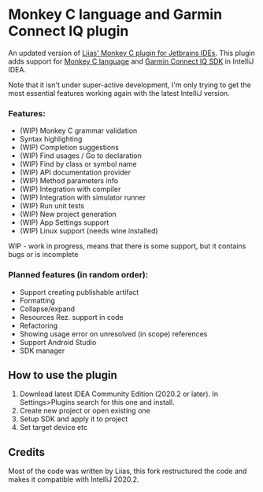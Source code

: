 # Monkey C language and Garmin Connect IQ plugin

An updated version of [Liias' Monkey C plugin for Jetbrains IDEs](https://github.com/liias/monkey).
This plugin adds support for [Monkey C language](https://developer.garmin.com/connect-iq/programmers-guide/monkey-c/) and [Garmin Connect IQ SDK](https://developer.garmin.com/connect-iq/overview/) in IntelliJ IDEA.

Note that it isn't under super-active development, I'm only trying to get the most essential features working again with the latest IntelliJ version.

### Features:

* (WIP) Monkey C grammar validation
* Syntax highlighting
* (WIP) Completion suggestions
* (WIP) Find usages / Go to declaration
* (WIP) Find by class or symbol name
* (WIP) API documentation provider
* (WIP) Method parameters info
* (WIP) Integration with compiler
* (WIP) Integration with simulator runner
* (WIP) Run unit tests
* (WIP) New project generation
* (WIP) App Settings support
* (WIP) Linux support (needs wine installed)


WIP - work in progress, means that there is some support, but it contains 
bugs or is incomplete


### Planned features (in random order):

* Support creating publishable artifact
* Formatting
* Collapse/expand
* Resources Rez. support in code
* Refactoring
* Showing usage error on unresolved (in scope) references
* Support Android Studio
* SDK manager


## How to use the plugin

1. Download latest IDEA Community Edition (2020.2 or later). In Settings>Plugins search for this one and install.
2. Create new project or open existing one
3. Setup SDK and apply it to project
4. Set target device etc

## Credits
Most of the code was written by Liias, this fork restructured the code and makes it compatible with IntelliJ 2020.2. 